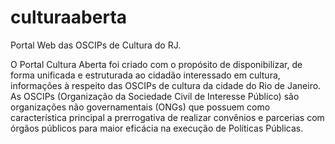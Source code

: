 # culturaaberta
Portal Web das OSCIPs de Cultura do RJ.

O Portal Cultura Aberta foi criado com o propósito de disponibilizar, de forma unificada e estruturada ao cidadão interessado em cultura, informações à respeito das OSCIPs de cultura da cidade do Rio de Janeiro. As OSCIPs (Organização da Sociedade Civil de Interesse Público) são organizações não governamentais (ONGs) que possuem como característica principal a prerrogativa de realizar convênios e parcerias com órgãos públicos para maior eficácia na execução de Políticas Públicas. 
